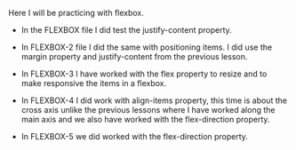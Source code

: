 Here I will be practicing with flexbox.

* In the FLEXBOX file I did test the justify-content property.

* In FLEXBOX-2 file I did the same with positioning items. I did use the margin property and justify-content from the previous lesson.

* In FLEXBOX-3 I have worked with the flex property to resize and to make responsive the items in a flexbox.

* In FLEXBOX-4 I did work with align-items property, this time is about the cross axis unlike the previous lessons where I have worked along the main axis and we also have worked with the flex-direction property.

* In FLEXBOX-5 we did worked with the flex-direction property.
